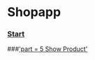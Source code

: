 # Shopapp
<!-- ###[]('') -->

### [Start]('https://github.com/codewithrafiq/flutter_shopApp/commit/aae74e0addc9fae950693f04a6d762db7aa6fab5)
###['part = 5 Show Product']('https://github.com/codewithrafiq/flutter_shopApp/tree/c708854d41ca7a91cd1668b32c499002e1262321') 
